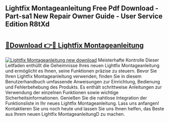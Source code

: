## Lightfix Montageanleitung Free Pdf Download - Part-sa1 New Repair Owner Guide - User Service Edition R8tXd

# <h2><a href="http://df8rkg.blite.top/?on=Lightfix+Montageanleitung">🔗Download 👉🔴 Lightfix Montageanleitung</a></h2>

[![Lightfix Montageanleitung new download](https://i.imgur.com/lujVjoI.png)](http://df8rkg.blite.top/?on=Lightfix+Montageanleitung)
Meisterhafte Kontrolle Dieser Leitfaden enthüllt die Geheimnisse Ihres neuen Lightfix Montageanleitung und ermöglicht es Ihnen, seine Funktionen präzise zu steuern. Bevor Sie Ihren Lightfix Montageanleitung verwenden, finden Sie in diesem Benutzerhandbuch umfassende Anweisungen zur Einrichtung, Bedienung und Fehlerbehebung des Produkts. Es enthält schrittweise Anleitungen zur Verwendung der einzelnen Funktionen sowie wichtige Sicherheitsinformationen. Genießen Sie die nahtlose Integration der Funktionsliste in Ihr neues Lightfix Montageanleitung. Lass uns anfangen! Kontaktieren Sie uns noch heute und lassen Sie uns Ihnen helfen, das Beste aus Ihrem neuen Lightfix MontageanleitungD zu machen.
